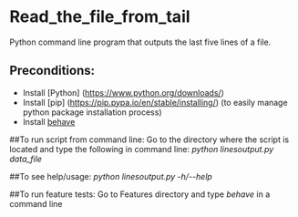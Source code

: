# Read_the_file_from_tail

Python command line program that outputs the last five lines of a file.


## Preconditions:
- Install [Python] (https://www.python.org/downloads/)
- Install [pip] (https://pip.pypa.io/en/stable/installing/) (to easily manage python package installation process)
- Install [behave](http://pythonhosted.org/behave/)

##To run script from command line: 
Go to the directory where the script is located and type the following in command line: 
*python linesoutput.py data_file*

##To see help/usage:
*python linesoutput.py -h/--help*


##To run feature tests:
Go to Features directory and type *behave* in a command line
